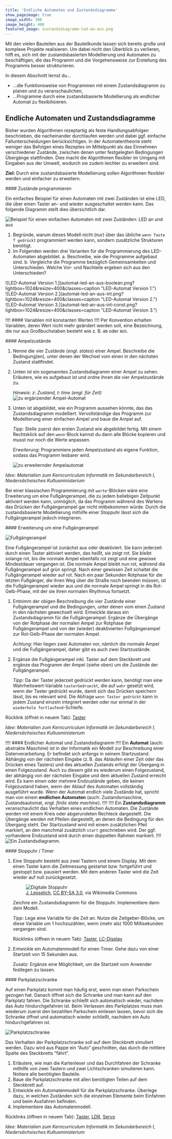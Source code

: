 ```yaml
---
title: 'Endliche Automaten und Zustandsdiagramme'
show_pageimage: true
image_width: 300
image_height: 400
featured_image: zustandsdiagramm-led-an-aus.png
---
```


Mit den vielen Bauteilen aus der Bauteilkunde lassen sich bereits große und komplexe Projekte realisieren. Um dabei nicht den Überblick zu verlieren, hilft es, sich mit der zustandsbasierten Modellierung und Automaten zu beschäftigen, die das Programm und die Vorgehensweise zur Erstellung des Programms besser strukturieren.

In diesem Abschnitt lernst du...
  - …die Funktionsweise von Programmen mit einem Zustandsdiagramm zu planen und zu veranschaulichen,
  - …Programme durch eine zustandsbasierte Modellierung als endlicher Automat zu flexibilisieren.


## Endliche Automaten und Zustandsdiagramme

Bisher wurden Algorithmen rezeptartig als feste Handlungsabfolgen beschrieben, die nacheinander durchlaufen werden und dabei ggf. einfache Fallunterscheidungen berücksichtigen. In der Automatentheorie steht weniger das Befolgen eines Rezeptes im Mittelpunkt als das Einnehmen verschiedener Zustände, zwischen denen unter festgelegten Bedingungen Übergänge stattfinden. Dies macht die Algorithmen flexibler im Umgang mit Eingaben aus der Umwelt, wodurch sie zudem leichter zu erweitern sind.

**Ziel:** Durch eine zustandsbasierte Modellierung sollen Algorithmen flexibler werden und einfacher zu erweitern.

<div markdown="1" class="aufgabe">
#### Zustände programmieren

Ein einfaches Beispiel für einen Automaten mit zwei Zuständen ist eine LED, die über einen Taster an- und wieder ausgeschaltet werden kann. Das folgende Diagramm stellt dies übersichtlich dar.

![Beispiel für einen einfachen Automaten mit zwei Zuständen: LED an und aus](zustandsdiagramm-led-an-aus.png?lightbox=1024&resize=500)

1. Begründe, warum dieses Modell nicht (nur) über das übliche `wenn Taste T gedrückt` programmiert werden kann, sondern zusätzliche Strukturen benötigt.
2. Im Folgenden werden drei Varianten für die Programmierung des LED-Automaten abgebildet.
	a. Beschreibe, wie die Programme aufgebaut sind.
	b. Vergleiche die Programme bezüglich Gemeinsamkeiten und Unterschieden. Welche Vor- und Nachteile ergeben sich aus den Unterschieden?

<div class="flex-box">
<div markdown="1">![LED-Automat Version 1.](automat-led-an-aus-boolean.png?lightbox=1024&resize=400&classes=caption "LED-Automat Version 1.") </div>
<div markdown="1">![LED-Automat Version 2.](automat-led-an-aus-int.png?lightbox=1024&resize=400&classes=caption "LED-Automat Version 2.") </div>
<div markdown="1">![LED-Automat Version 3.](automat-led-an-aus-int-const.png?lightbox=1024&resize=400&classes=caption "LED-Automat Version 3.") </div>
</div>
</div>

!!!! #### Variablen mit konstanten Werten
!!!! Per Konvention erhalten Variablen, deren Wert nicht mehr geändert werden soll, eine Bezeichnung, die nur aus Großbuchstaben besteht wie z. B. `AN` oder `AUS`.

<div markdown="1" class="aufgabe">
#### Ampelzustände

1.  Nenne die vier Zustände (*engl. states*) einer Ampel. Beschreibe die Bedingung(en), unter denen der Wechsel vom einen in den nächsten Zustand stattfindet.
2.  Unten ist ein sogenanntes Zustandsdiagramm einer Ampel zu sehen. Erläutere, wie es aufgebaut ist und ordne ihnen die vier Ampelzustände zu.
    
    *Hinweis: z: Zustand, t: time (engl. für Zeit)*
    ![zu ergänzender Ampel-Automat](ampel-automat-v2.png?lightbox=1024&resize=500)
3.  Unten ist abgebildet, wie ein Programm aussehen könnte, das das Zustandsdiagramm modelliert. Vervollständige das Programm zur Modellierung einer einfachen Ampel und baue die Ampel auf.
    
    *Tipp:* Stelle zuerst den ersten Zustand wie abgebildet fertig. Mit einem Rechtsklick auf den `wenn`-Block kannst du dann alle Blöcke kopieren und musst nur noch die Werte anpassen.
    
    *Erweiterung:* Programmiere jeden Ampelzustand als eigene Funktion, sodass das Programm lesbarer wird.
    
    ![zu erweiternder Ampelautomat](ampel-automat-start.png)

*Idee: Materialien zum Kerncurriculum Informatik im Sekundarbereich I, Niedersächsisches Kultusministerium*
</div>

Bei einer klassischen Programmierung mit `warte`-Blöcken wäre eine Erweiterung um eine Fußgängerampel, die zu jedem beliebigen Zeitpunkt aktiviert werden kann, unmöglich, da das Programm während des Wartens das Drücken der Fußgängerampel gar nicht mitbekommen würde. Durch die zustandsbasierte Modellierung mithilfe einer Stoppuhr lässt sich die Fußgängerampel jedoch integrieren.

<div markdown="1" class="projekt">
#### Erweiterung um eine Fußgängerampel

![Fußgängerampel](fussgaengerampel.png?resize=700)

Eine Fußgängerampel ist zunächst aus oder deaktiviert. Sie kann jederzeit durch einen Taster aktiviert werden, das heißt, sie zeigt rot. Sie bleibt solange rot, bis die normale Ampel ebenfalls rot zeigt und eine gewisse Mindestdauer vergangen ist. Die normale Ampel bleibt nun rot, während die Fußgängerampel auf grün springt. Nach einer gewissen Zeit schaltet die Fußgängerampel wieder auf rot. Nach ein paar Sekunden Rotphase für die letzten Fußgänger, die ihren Weg über die Straße noch beenden müssen, ist die Fußgängerampel wieder aus und die normale Ampel springt in die Rot-Gelb-Phase, mit der sie ihren normalen Rhythmus fortsetzt.

1.  Entnimm der obigen Beschreibung die vier Zustände einer Fußgängerampel und die Bedingungen, unter denen vom einen Zustand in den nächsten gewechselt wird. Entwickle daraus ein Zustandsdiagramm für die Fußgängerampel. Ergänze die Übergänge von der Rotphase der normalen Ampel zur Rotphase der Fußgängerampel und von der (wieder) deaktivierten Fußgängerampel zur Rot-Gelb-Phase der normalen Ampel.
    
    *Achtung:* Hier liegen zwei Automaten vor, nämlich die normale Ampel und die Fußgängerampel, daher gibt es auch zwei Startzustände.

2.  Ergänze die Fußgängerampel inkl. Taster auf dem Steckbrett und ergänze das Programm der Ampel (siehe oben) um die Zustände der Fußgängerampel.
    
    *Tipp:* Da der Taster jederzeit gedrückt werden kann, benötigt man eine Wahrheitswert-Variable `tasterGedrueckt`, die auf `wahr` gesetzt wird, wenn der Taster gedrückt wurde, damit sich das Drücken speichern lässt, bis es relevant wird. Die Abfrage `wenn Taster gedrückt` kann in jedem Zustand einzeln integriert werden oder nur einmal in der `wiederhole fortlaufend`-Schleife.

Rücklink (öffnet in neuem Tab): <a href="https://mintorials.de/de/arduinoskript/algorithmische-grundlagen/bausteine-von-algorithmen/einfache-entscheidungen-programmieren#taster" target="_blank">Taster</a>

*Idee: Materialien zum Kerncurriculum Informatik im Sekundarbereich I, Niedersächsisches Kultusministerium*
</div>

!!!! #### Endlicher Automat und Zustandsdiagramm
!!!! Ein **Automat** (auch: abstrakte Maschine) ist in der Informatik ein Modell zur Beschreibung einer Datenverarbeitung. Er befindet sich anfangs in seinem Startzustand. Abhängig von der nächsten Eingabe (z. B. das Ablaufen einer Zeit oder das Drücken eines Tasters) und des aktuellen Zustands erfolgt der Übergang in einen Folgezustand. Auch zu diesem gibt es wiederum einen Folgezustand, der abhängig von der nächsten Eingabe und dem aktuellen Zustand erreicht wird. Es kann einen oder mehrere Endzustände geben, die keinen Folgezustand haben, wenn der Ablauf des Automaten vollständig ausgeführt wurde. Wenn der Automat endlich viele Zustände hat, spricht man von einem **endlichen Automaten** (auch: Zustandsmaschine, Zustandsautomat, *engl. finite state machine*).
!!!! 
!!!! Ein **Zustandsdiagramm** veranschaulicht das Verhalten eines endlichen Automaten. Die Zustände werden mit einem Kreis oder abgerundeten Rechteck dargestellt. Die Übergänge werden mit Pfeilen dargestellt, an denen die Bedingung für den Übergang steht. Der Startzustand wird mit einem zusätzlichen Pfeil markiert, an den manchmal zusätzlich `start` geschrieben wird. Der ggf. vorhandene Endzustand wird durch einen doppelten Rahmen markiert.
!!!! ![Ein Zustandsdiagramm.](zustandsdiagramm-schema.png?lightbox=1024&resize=400)

<div markdown="1" class="projekt">
#### Stoppuhr / Timer

1. Eine Stoppuhr besteht aus zwei Tastern und einem Display. Mit dem einen Taster kann die Zeitmessung gestartet bzw. fortgeführt und gestoppt bzw. pausiert werden. Mit dem anderen Taster wird die Zeit wieder auf null zurückgesetzt.

    <figure class="image-caption">
    <img src="/user/pages/images/stoppuhr-digital.jpg" alt="Digitale Stoppuhr" class="caption">
    <figcaption><a href="https://commons.wikimedia.org/wiki/File:Stoppuhr_digital.jpg">J. Lesselich</a>, <a href="https://creativecommons.org/licenses/by-sa/3.0">CC BY-SA 3.0</a>, via Wikimedia Commons</figcaption>
    </figure>

	Zeichne ein Zustandsdiagramm für die Stoppuhr. Implementiere dann dein Modell.
    
    *Tipp:* Lege eine Variable für die Zeit an. Nutze die Zeitgeber-Blöcke, um diese Variable um 1 hochzuzählen, wenn (mehr als) 1000 Millisekunden vergangen sind.
    
    Rücklinks (öffnen in neuem Tab): <a href="https://mintorials.de/de/arduinoskript/algorithmische-grundlagen/bausteine-von-algorithmen/einfache-entscheidungen-programmieren#taster" target="_blank">Taster</a>, <a href="https://mintorials.de/de/arduinoskript/bauteilkunde/aktoren/liquid-crystal-display-lcd">LC-Display</a>

2. Entwickle ein Automatenmodell für einen Timer. Gehe dazu von einer Startzeit von 15 Sekunden aus.
    
    Zusatz: Ergänze eine Möglichkeit, um die Startzeit vom Anwender festlegen zu lassen.
</div>

<div markdown="1" class="projekt">
#### Parkplatzschranke

Auf einen Parkplatz kommt man häufig erst, wenn man einen Parkschein gezogen hat. Danach öffnet sich die Schranke und man kann auf den Parkplatz fahren. Die Schranke schließt sich automatisch wieder, nachdem das Auto hindurchgefahren ist. Beim Verlassen des Parkplatzes muss man wiederum zuerst den bezahlten Parkschein einlesen lassen, bevor sich die Schranke öffnet und automatisch wieder schließt, nachdem ein Auto hindurchgefahren ist.

![Parkplatzschranke](parkplatzschranke.png?lightbox=1024&resize=700)

Das Verhalten der Parkplatzschranke soll auf dem Steckbrett simuliert werden. Dazu wird aus Pappe ein “Auto” geschnitten, das durch die mittlere Spalte des Steckbretts “fährt”.

1.  Erläutere, wie man die Kartenleser und das Durchfahren der Schranke mithilfe von zwei Tastern und zwei Lichtschranken simulieren kann. Notiere alle benötigten Bauteile.
2.  Baue die Parkplatzschranke mit allen benötigten Teilen auf dem Steckbrett auf.
3.  Entwickle ein Automatenmodell für die Parkplatzschranke. Überlege dazu, in welchen Zuständen sich die einzelnen Elemente beim Einfahren und beim Ausfahren befinden.
4.  Implementiere das Automatenmodell.

Rücklinks (öffnen in neuem Tab): <a href="https://mintorials.de/de/arduinoskript/algorithmische-grundlagen/bausteine-von-algorithmen/einfache-entscheidungen-programmieren#taster" target="_blank">Taster</a>, <a href="https://mintorials.de/de/arduinoskript/algorithmische-grundlagen/bausteine-von-algorithmen/der-serielle-monitor" target="_blank">LDR</a>, <a href="https://mintorials.de/de/arduinoskript/bauteilkunde/aktoren/servo" target="_blank">Servo</a>

*Idee: Materialien zum Kerncurriculum Informatik im Sekundarbereich I, Niedersächsisches Kultusministerium*
</div>